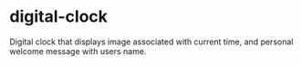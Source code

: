 # digital-clock
Digital clock that displays image associated with current time, and personal welcome message with users name.
